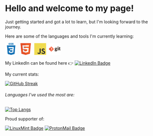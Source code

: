 <h1>Hello and welcome to my page!</h1>

<p>Just getting started and got a lot to learn, but I'm looking forward to the journey.</p>

Here are some of the languages and tools I'm currently learning:

<div>
  <img src="https://github.com/devicons/devicon/blob/master/icons/css3/css3-plain-wordmark.svg"  title="CSS3" alt="CSS" width="40" height="40"/>&nbsp;
  <img src="https://github.com/devicons/devicon/blob/master/icons/html5/html5-original.svg" title="HTML5" alt="HTML" width="40" height="40"/>&nbsp;
  <img src="https://github.com/devicons/devicon/blob/master/icons/javascript/javascript-original.svg" title="JavaScript" alt="JavaScript" width="40" height="40"/>&nbsp;
  <img src="https://github.com/devicons/devicon/blob/master/icons/git/git-original-wordmark.svg" title="Git" **alt="Git" width="40" height="40"/>
</div>

My LinkedIn can be found here 👉 <a href="https://www.linkedin.com/in/nolan-callahan-54bb0b18b/">
    <img src="https://img.shields.io/badge/LinkedIn-blue?style=for-the-badge&logo=linkedin&logoColor=white" alt="LinkedIn Badge"/>
  </a>

My current stats:

[![GitHub Streak](http://github-readme-streak-stats.herokuapp.com?user=Nolan-C&theme=dark&background=000000)](https://git.io/streak-stats)

<h6>Languages I've used the most are:</h6>

[![Top Langs](https://github-readme-stats.vercel.app/api/top-langs/?username=Nolan-C)](https://github.com/anuraghazra/github-readme-stats)

Proud supporter of:

<a href="https://www.linuxmint.com"><img src="https://img.shields.io/badge/Linux_Mint-87CF3E?style=for-the-badge&logo=linux-mint&logoColor=white" alt="LinuxMint Badge"/></a>
  </a><a href="https://www.protonmail.com"><img src="https://img.shields.io/badge/ProtonMail-8B89CC?style=for-the-badge&logo=protonmail&logoColor=white" alt="ProtonMail Badge"/>
  </a> 
